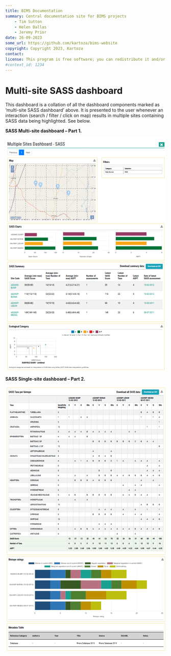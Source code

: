 ```yaml
---
title: BIMS Documentation
summary: Central documentation site for BIMS projects
    - Tim Sutton
    - Helen Dallas
    - Jeremy Prior
date: 26-09-2023
some_url: https://github.com/kartoza/bims-website
copyright: Copyright 2023, Kartoza
contact: 
license: This program is free software; you can redistribute it and/or modify it under the terms of the GNU Affero General Public License as published by the Free Software Foundation; either version 3 of the License, or (at your option) any later version.
#context_id: 1234
---
```


# Multi-site SASS dashboard

This dashboard is a collation of all the dashboard components marked as ‘multi-site SASS dashboard’ above. It is presented to the user whenever an interaction (search / filter / click on map) results in multiple sites containing SASS data being highlighted. See below.

**SASS Multi-site dashboard – Part 1.**

![SASS Multi-site 1](img/sass-multi-site-1.png)

**SASS Single-site dashboard – Part 2.**

![SASS Multi-site 2](img/sass-multi-site-2.png)
